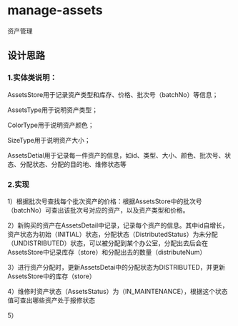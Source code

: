# manage-assets
资产管理

## 设计思路
### 1.实体类说明：
AssetsStore用于记录资产类型和库存、价格、批次号（batchNo）等信息；

AssetsType用于说明资产类型；

ColorType用于说明资产颜色；

SizeType用于说明资产大小；

AssetsDetial用于记录每一件资产的信息，如id、类型、大小、颜色、批次号、状态、分配状态、分配的目的地、维修状态等

### 2.实现
1）根据批次号查找每个批次资产的价格：根据AssetsStore中的批次号（batchNo）可查出该批次号对应的资产，以及资产类型和价格。

2）新购买的资产在AssetsDetail中记录，记录每个资产的信息。其中id自增长，资产状态为初始（INITIAL）状态，分配状态（DistributedStatus）为未分配（UNDISTRIBUTED）状态，可以被分配到某个办公室，分配出去后会在AssetsStore中记录库存（store）和分配出去的数量（distributeNum）

3）进行资产分配时，更新AssetsDetai中的分配状态为DISTRIBUTED，并更新AssetsStore中的库存（store）

4）维修时资产状态（AssetsStatus）为（IN_MAINTENANCE），根据这个状态值可查出哪些资产处于报修状态

5）
